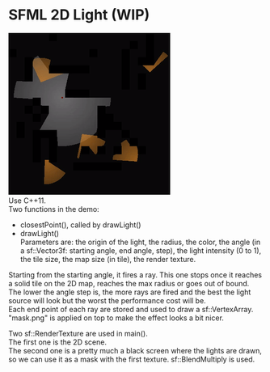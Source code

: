 # SFML 2D Light (WIP)
![Demo](https://raw.githubusercontent.com/FoFabien/SFML-2D-Light/master/output.gif)  
Use C++11.  
Two functions in the demo:  
- closestPoint(), called by drawLight()  
- drawLight()  
Parameters are: the origin of the light, the radius, the color, the angle (in a sf::Vector3f: starting angle, end angle, step), the light intensity (0 to 1), the tile size, the map size (in tile), the render texture.  
  
Starting from the starting angle, it fires a ray. This one stops once it reaches a solid tile on the 2D map, reaches the max radius or goes out of bound.  
The lower the angle step is, the more rays are fired and the best the light source will look but the worst the performance cost will be.  
Each end point of each ray are stored and used to draw a sf::VertexArray. "mask.png" is applied on top to make the effect looks a bit nicer.  

Two sf::RenderTexture are used in main().  
The first one is the 2D scene.  
The second one is a pretty much a black screen where the lights are drawn, so we can use it as a mask with the first texture. sf::BlendMultiply is used.  
